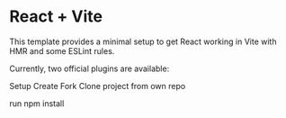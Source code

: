 # React + Vite

This template provides a minimal setup to get React working in Vite with HMR and some ESLint rules.

Currently, two official plugins are available:

Setup
Create Fork
Clone project from own repo

run npm install

